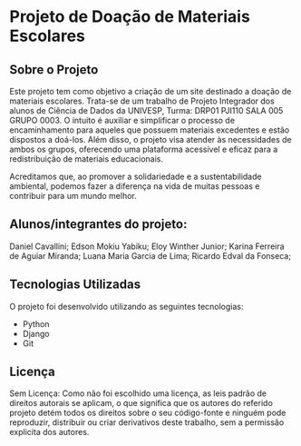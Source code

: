 # Projeto de Doação de Materiais Escolares

## Sobre o Projeto

Este projeto tem como objetivo a criação de um site destinado a doação de materiais escolares. 
Trata-se de um trabalho de Projeto Integrador dos alunos de Ciência de Dados da UNIVESP, Turma: DRP01 PJI110 SALA 005 GRUPO 0003. 
O intuito é auxiliar e simplificar o processo de encaminhamento para aqueles que possuem materiais excedentes e estão dispostos a doá-los. Além disso, o projeto visa atender às necessidades de ambos os grupos, oferecendo uma plataforma acessível e eficaz para a redistribuição de materiais educacionais.

Acreditamos que, ao promover a solidariedade e a sustentabilidade ambiental, podemos fazer a diferença na vida de muitas pessoas e contribuir para um mundo melhor.


## Alunos/integrantes do projeto:

Daniel Cavallini;
Edson Mokiu Yabiku;
Eloy Winther Junior;
Karina Ferreira de Aguiar Miranda;
Luana Maria Garcia de Lima;
Ricardo Edval da Fonseca;

## Tecnologias Utilizadas

O projeto foi desenvolvido utilizando as seguintes tecnologias:

- Python
- Django
- Git


## Licença

Sem Licença:
Como não foi escolhido uma licença, as leis padrão de direitos autorais se aplicam, o que significa que os autores do referido projeto detém todos os direitos sobre o seu código-fonte e ninguém pode reproduzir, distribuir ou criar derivativos deste trabalho, sem a permissão explicita dos autores. 
      
